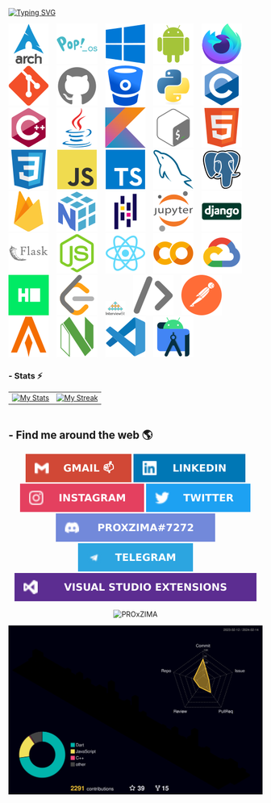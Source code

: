 [![Typing SVG](https://readme-typing-svg.herokuapp.com/?lines=Thank+You+for+Visiting!+You+Are+Welcome;Hope+We+Can+Work+Together+Sometime...&pause=1000&width=600)](https://git.io/typing-svg)
<p align="center">

<a href="#"><img src="https://raw.githubusercontent.com/PROxZIMA/PROxZIMA/master/src/tools/arch.svg" alt="Arch Linux"></a> &nbsp;&nbsp;
<a href="#"><img src="https://raw.githubusercontent.com/PROxZIMA/PROxZIMA/master/src/tools/popos.svg" alt="Pop!_OS"></a> &nbsp;&nbsp;
<a href="#"><img src="https://raw.githubusercontent.com/PROxZIMA/PROxZIMA/master/src/tools/windows.svg" alt="Windows"></a> &nbsp;&nbsp;
<a href="#"><img src="https://raw.githubusercontent.com/PROxZIMA/PROxZIMA/master/src/tools/android.svg" alt="Android"></a> &nbsp;&nbsp;
<a href="#"><img src="https://raw.githubusercontent.com/PROxZIMA/PROxZIMA/master/src/tools/firefox.svg" alt="Firefox"></a> &nbsp;&nbsp;
<a href="#"><img src="https://raw.githubusercontent.com/PROxZIMA/PROxZIMA/master/src/tools/git.svg" alt="Git"></a> &nbsp;&nbsp;
<a href="#"><img src="https://raw.githubusercontent.com/PROxZIMA/PROxZIMA/master/src/tools/github.svg" alt="GitHub"></a> &nbsp;&nbsp;
<a href="#"><img src="https://raw.githubusercontent.com/PROxZIMA/PROxZIMA/master/src/tools/bitbucket.svg" alt="BitBucket"></a> &nbsp;&nbsp;
<a href="#"><img src="https://raw.githubusercontent.com/PROxZIMA/PROxZIMA/master/src/tools/python.svg" alt="Python"></a> &nbsp;&nbsp;
<a href="#"><img src="https://raw.githubusercontent.com/PROxZIMA/PROxZIMA/master/src/tools/c.svg" alt="C"></a> &nbsp;&nbsp;
<a href="#"><img src="https://raw.githubusercontent.com/PROxZIMA/PROxZIMA/master/src/tools/cplusplus.svg" alt="C++"></a> &nbsp;&nbsp;
<a href="#"><img src="https://raw.githubusercontent.com/PROxZIMA/PROxZIMA/master/src/tools/java.svg" alt="Java"></a> &nbsp;&nbsp;
<a href="#"><img src="https://raw.githubusercontent.com/PROxZIMA/PROxZIMA/master/src/tools/kotlin.svg" alt="Kotlin"></a> &nbsp;&nbsp;
<a href="#"><img src="https://raw.githubusercontent.com/PROxZIMA/PROxZIMA/master/src/tools/bash.svg" alt="Bash"></a> &nbsp;&nbsp;
<a href="#"><img src="https://raw.githubusercontent.com/PROxZIMA/PROxZIMA/master/src/tools/html5.svg" alt="HTML5"></a> &nbsp;&nbsp;
<a href="#"><img src="https://raw.githubusercontent.com/PROxZIMA/PROxZIMA/master/src/tools/css3.svg" alt="CSS3"></a> &nbsp;&nbsp;
<a href="#"><img src="https://raw.githubusercontent.com/PROxZIMA/PROxZIMA/master/src/tools/javascript.svg" alt="JavaScript"></a> &nbsp;&nbsp;
<a href="#"><img src="https://raw.githubusercontent.com/PROxZIMA/PROxZIMA/master/src/tools/typescript.svg" alt="TypeScript"></a> &nbsp;&nbsp;
<a href="#"><img src="https://raw.githubusercontent.com/PROxZIMA/PROxZIMA/master/src/tools/mysql.svg" alt="MySQL"></a> &nbsp;&nbsp;
<a href="#"><img src="https://raw.githubusercontent.com/PROxZIMA/PROxZIMA/master/src/tools/postgresql.svg" alt="PostgreSQL"></a> &nbsp;&nbsp;
<a href="#"><img src="https://raw.githubusercontent.com/PROxZIMA/PROxZIMA/master/src/tools/firebase.svg" alt="FireBase"></a> &nbsp;&nbsp;
<a href="#"><img src="https://raw.githubusercontent.com/PROxZIMA/PROxZIMA/master/src/tools/numpy.svg" alt="Numpy"></a> &nbsp;&nbsp;
<a href="#"><img src="https://raw.githubusercontent.com/PROxZIMA/PROxZIMA/master/src/tools/pandas.svg" alt="Pandas"></a> &nbsp;&nbsp;
<a href="#"><img src="https://raw.githubusercontent.com/PROxZIMA/PROxZIMA/master/src/tools/jupyter.svg" alt="Jupyter"></a> &nbsp;&nbsp;
<a href="#"><img src="https://raw.githubusercontent.com/PROxZIMA/PROxZIMA/master/src/tools/django.svg" alt="Django"></a> &nbsp;&nbsp;
<a href="#"><img src="https://raw.githubusercontent.com/PROxZIMA/PROxZIMA/master/src/tools/flask.svg" alt="Flask"></a> &nbsp;&nbsp;
<a href="#"><img src="https://raw.githubusercontent.com/PROxZIMA/PROxZIMA/master/src/tools/nodejs.svg" alt="Node.js"></a> &nbsp;&nbsp;
<a href="#"><img src="https://raw.githubusercontent.com/PROxZIMA/PROxZIMA/master/src/tools/react.svg" alt="React"></a> &nbsp;&nbsp;
<a href="#"><img src="https://raw.githubusercontent.com/PROxZIMA/PROxZIMA/master/src/tools/colab.svg" alt="Google Colab"></a> &nbsp;&nbsp;
<a target="_blank" href="https://www.qwiklabs.com/public_profiles/8ce32532-ca12-4a89-aed0-99c9316cae73"><img src="https://raw.githubusercontent.com/PROxZIMA/PROxZIMA/master/src/tools/cloud.svg" alt="Google Cloud"></a> &nbsp;&nbsp;
<a target="_blank" href="https://www.hackerrank.com/PROxZIMA"><img src="https://raw.githubusercontent.com/PROxZIMA/PROxZIMA/master/src/tools/hackerrank.svg" alt="Hackerrank"></a> &nbsp;&nbsp;
<a target="_blank" href="https://leetcode.com/PROxZIMA"><img src="https://raw.githubusercontent.com/PROxZIMA/PROxZIMA/master/src/tools/leetcode.svg" alt="LeetCode"></a> &nbsp;&nbsp;
<a target="_blank" href="https://www.interviewbit.com/profile/PROxZIMA"><img src="https://raw.githubusercontent.com/PROxZIMA/PROxZIMA/master/src/tools/interviewbit.png" alt="InterviewBit" width="40px"></a> &nbsp;&nbsp;
<a href="#"><img src="https://raw.githubusercontent.com/PROxZIMA/PROxZIMA/master/src/tools/arrow_forward.svg" alt="Forward Arrow"></a> &nbsp;&nbsp;
<a href="#"><img src="https://raw.githubusercontent.com/PROxZIMA/PROxZIMA/master/src/tools/postman.svg" alt="Postman"></a> &nbsp;&nbsp;
<a href="#"><img src="https://raw.githubusercontent.com/PROxZIMA/PROxZIMA/master/src/tools/alacritty.svg" alt="Alacritty"></a> &nbsp;&nbsp;
<a href="#"><img src="https://raw.githubusercontent.com/PROxZIMA/PROxZIMA/master/src/tools/neovim.svg" alt="NeoVim"></a> &nbsp;&nbsp;
<a href="#"><img src="https://raw.githubusercontent.com/PROxZIMA/PROxZIMA/master/src/tools/vscode.svg" alt="VS Codium"></a> &nbsp;&nbsp;
<a href="#"><img src="https://raw.githubusercontent.com/PROxZIMA/PROxZIMA/master/src/tools/android_studio.svg" alt="Android Studio"></a>
</p>

### - Stats ⚡️
<table style="border:none;margin:0 auto">
  <tr style="border:none;">
    <td style="border:none;"><a target="_blank" href="https://github.com/anuraghazra/github-readme-stats"><img src="https://github-readme-stats.vercel.app/api?username=proxzima&include_all_commits=true&count_private=true&show_icons=true&theme=dracula&text_color=8b8b8b&bg_color=0000&hide_border=true&custom_title=PROxZIMA%27s%20Github%20Stats" alt="My Stats"/></a></td>
    <td style="border:none;"><a target="_blank" href="https://github.com/DenverCoder1/github-readme-streak-stats"><img src="https://github-readme-streak-stats.herokuapp.com?user=PROxZIMA&theme=dracula&dates=8b8b8b&background=0000&hide_border=true" alt="My Streak"/></a></td>
  </tr>
</table>
<br>

## - Find me around the web 🌎
<p align="center">
  <a href="mailto:contact@proxzima.dev"><img src="https://raw.githubusercontent.com/PROxZIMA/PROxZIMA/master/src/social/gmail.svg" alt="gmail"></a>
  <a target="_blank" href="https://linkedin.com/in/pratik-pingale"><img src="https://raw.githubusercontent.com/PROxZIMA/PROxZIMA/master/src/social/linkedin.svg" alt="pratik-pingale"/></a>
  <a target="_blank" href="https://www.instagram.com/pro_x_zima/"><img src="https://raw.githubusercontent.com/PROxZIMA/PROxZIMA/master/src/social/instagram.svg" alt="pro_x_zima"/></a>
  <a target="_blank" href="https://twitter.com/pro_x_zima"><img src="https://raw.githubusercontent.com/PROxZIMA/PROxZIMA/master/src/social/twitter.svg" alt="pro_x_zima"/></a>
<!--   <a target="_blank" href="https://www.reddit.com/user/PratikPingale"><img src="https://raw.githubusercontent.com/PROxZIMA/PROxZIMA/master/src/social/reddit.svg" alt="PratikPingale"/></a> -->
  <a target="_blank" href="https://discordapp.com/users/422274155509972992"><img src="https://raw.githubusercontent.com/PROxZIMA/PROxZIMA/master/src/social/discord.svg" alt="PROxZIMA#7272"/></a>
  <a target="_blank" href="https://t.me/PROxZIMA"><img src="https://raw.githubusercontent.com/PROxZIMA/PROxZIMA/master/src/social/telegram.svg" alt="PratikPingale"/></a>
  <a target="_blank" href="https://marketplace.visualstudio.com/publishers/PROxZIMA"><img src="https://raw.githubusercontent.com/PROxZIMA/PROxZIMA/master/src/social/marketplace.svg" alt="PROxZIMA"/></a>
</p>

<p align="center">
  <img src="https://komarev.com/ghpvc/?username=PROxZIMA&label=Profile+Views&color=282A36" alt="PROxZIMA" />
</p>

<p><img align="center" src="https://github.com/Aquarius-blake/Aquarius-blake/blob/main/profile-3d-contrib/profile-night-rainbow.svg" alt="Aquarius Blake" ></p>
